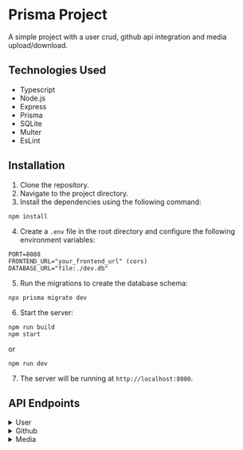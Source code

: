 # Prisma Project

A simple project with a user crud, github api integration and media upload/download. 

## Technologies Used

- Typescript
- Node.js
- Express
- Prisma
- SQLite
- Multer
- EsLint

## Installation

1. Clone the repository.
2. Navigate to the project directory.
3. Install the dependencies using the following command:
```
npm install
```
4. Create a `.env` file in the root directory and configure the following environment variables:
```
PORT=8080
FRONTEND_URL="your_frontend_url" (cors)
DATABASE_URL="file:./dev.db"
```
5. Run the migrations to create the database schema:
```
npx prisma migrate dev
```
6. Start the server:
```
npm run build
npm start
```
or
```
npm run dev
```
7. The server will be running at `http://localhost:8080`.


## API Endpoints

<details>
  <summary>User</summary>
  
  ### `POST /user`

  Create a new user.

  #### Request Body

  ```
  {
   "name": "Matheus Tostes",
   "email": "devtostes@example.com",
   "password": "matheus321",
   "login": "matheus1996"
  }
  ```

  Response
  Status: 201 Created

  Body:
  ```
  {
   "name": "Matheus Tostes",
   "email": "devtostes@example.com",
   "login": "matheus1996"
  }
  ```

  ### `GET /user/:id`

  Get a specific user.

  Response
  Status: 200 OK

  Body:
  ```
  {
   "id": 15,
   "email": "devtostes@example.com",
   "name": "Matheus Tostes",
   "password": "matheus321",
   "login": "matheus1996",
   "createdAt": "2023-06-05T05:36:47.017Z",
   "updatedAt": "2023-06-05T05:36:47.017Z"
  }
  ```

  ### `GET /user/:id`

  Get all users.

  Response
  Status: 200 OK

  Body:
  ```
  [
   {
    "name": "nathalia",
    "email": "nathalia@gmail.com"
   },
   {
    "name": "Matheus Tostes",
    "email": "devtostes@example.com",
   }
  ]

  ```

  ### `PUT /user/:id`

  Update a specific user.

  #### Request Body

  ```
  {
   "name": "Matheus Tostes",
   "email": "devtostesNew@example.com",
   "password": "matheus321",
   "login": "matheus1996"
  }
  ```

  Response
  Status: 200 OK

  Body:
  ```
  {
   "name": "Matheus Tostes",
   "email": "devtostes@example.com",
   "login": "matheus1996"
  }
  ```

  ### `DELETE /user/:id`

  Delete a specific user.

  Response
  Status: 200 OK

  Body:
  ```
  {
   "message": "User deleted"
  }
  ```
</details>

<details>
  <summary>Github</summary>
  
  ### `GET /user/:githubUsername`

  Get github user.

  Response
  Status: 200 OK

  Body:
  ```
  {
	 "login": "MatheusTostes",
	 "id": 64822140,
	 "node_id": "MDQ6VXNlcjY0ODIyMTQw",
	 "avatar_url": "https://avatars.githubusercontent.com/u/64822140?v=4",
	 "gravatar_id": "",
	 "url": "https://api.github.com/users/MatheusTostes",
	 "html_url": "https://github.com/MatheusTostes",
	 "followers_url": "https://api.github.com/users/MatheusTostes/followers",
	 "following_url": "https://api.github.com/users/MatheusTostes/following{/other_user}",
	 "gists_url": "https://api.github.com/users/MatheusTostes/gists{/gist_id}",
	 "starred_url": "https://api.github.com/users/MatheusTostes/starred{/owner}{/repo}",
	 "subscriptions_url": "https://api.github.com/users/MatheusTostes/subscriptions",
	 "organizations_url": "https://api.github.com/users/MatheusTostes/orgs",
	 "repos_url": "https://api.github.com/users/MatheusTostes/repos",
	 "events_url": "https://api.github.com/users/MatheusTostes/events{/privacy}",
	 "received_events_url": "https://api.github.com/users/MatheusTostes/received_events",
	 "type": "User",
	 "site_admin": false,
	 "name": "Tostes",
	 "company": null,
	 "blog": "https://www.linkedin.com/in/matheustostes/",
	 "location": "Vila Velha - ES, Brasil",
	 "email": null,
	 "hireable": true,
	 "bio": "Let's code!!",
	 "twitter_username": null,
	 "public_repos": 37,
	 "public_gists": 0,
	 "followers": 72,
	 "following": 82,
	 "created_at": "2020-05-05T03:07:58Z",
	 "updated_at": "2023-06-04T11:53:16Z"
  }

  ```
</details>

<details>
  <summary>Media</summary>
  
  ### `POST /media`

  Upload a new media.

  structured: Multipart Form  
  fieldname: "file"

  #### Request Body
  
  ```
   "file": media,
  ```

  Response
  Status: 200 OK

  Body:
  ```
  {
	 "media": {
	  "fieldname": "file",
	  "originalname": "foto.jpg",
	  "encoding": "7bit",
	  "mimetype": "image/jpeg",
	  "destination": "...path/express-prisma-sqlite/public",
	  "filename": "1685942056461_foto.jpg",
	  "path": "...path/express-prisma-sqlite/public/1685942056461_foto.jpg",
	  "size": 19844
	 }
  }
  ```
  
   ### `GET /media/:filename`

  Download a specific media.

  Response
  Status: 200 OK

  Body:
  ```
  media
  ```
</details>
